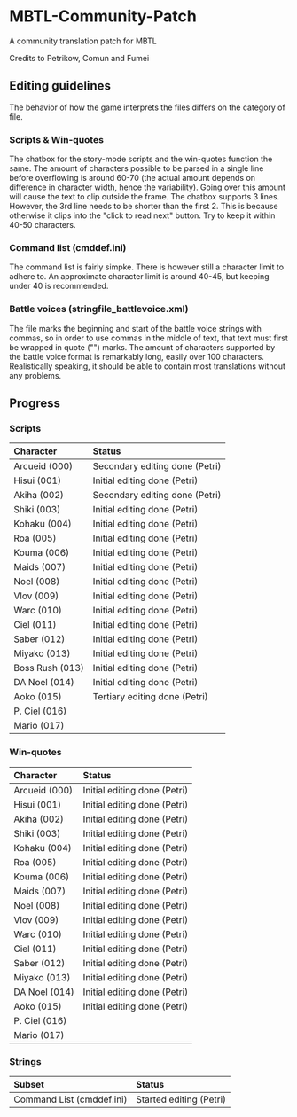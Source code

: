 # MBTL-Community-Patch
A community translation patch for MBTL

Credits to Petrikow, Comun and Fumei

## Editing guidelines

The behavior of how the game interprets the files differs on the category of file.

### Scripts & Win-quotes

The chatbox for the story-mode scripts and the win-quotes function the same.
The amount of characters possible to be parsed in a single line before overflowing is around 60-70 (the actual amount depends on difference in character width, hence the variability). Going over this amount will cause the text to clip outside the frame.
The chatbox supports 3 lines. However, the 3rd line needs to be shorter than the first 2. This is because otherwise it clips into the "click to read next" button. Try to keep it within 40-50 characters.

### Command list (cmddef.ini)

The command list is fairly simpke. There is however still a character limit to adhere to. An approximate character limit is around 40-45, but keeping under 40 is recommended.

### Battle voices (stringfile_battlevoice.xml)

The file marks the beginning and start of the battle voice strings with commas, so in order to use commas in the middle of text, that text must first be wrapped in quote ("") marks.
The amount of characters supported by the battle voice format is remarkably long, easily over 100 characters. Realistically speaking, it should be able to contain most translations without any problems.

###

## Progress

### Scripts

| Character       | Status                       | 
| :-------------- |:---------------------------- | 
| Arcueid   (000) | Secondary editing done (Petri) |
| Hisui     (001) | Initial editing done (Petri) |
| Akiha     (002) | Secondary editing done (Petri) |
| Shiki     (003) | Initial editing done (Petri) |
| Kohaku    (004) | Initial editing done (Petri) |
| Roa       (005) | Initial editing done (Petri) |
| Kouma     (006) | Initial editing done (Petri) |
| Maids     (007) | Initial editing done (Petri) |
| Noel      (008) | Initial editing done (Petri) |
| Vlov      (009) | Initial editing done (Petri) |
| Warc      (010) | Initial editing done (Petri) |
| Ciel      (011) | Initial editing done (Petri) |
| Saber     (012) | Initial editing done (Petri) |
| Miyako    (013) | Initial editing done (Petri) | 
| Boss Rush (013) | Initial editing done (Petri) |
| DA Noel   (014) | Initial editing done (Petri) |
| Aoko      (015) | Tertiary editing done (Petri) |
| P. Ciel   (016) |                              |
| Mario     (017) |                              |

### Win-quotes

| Character       | Status                       | 
| :-------------- |:---------------------------- | 
| Arcueid   (000) | Initial editing done (Petri) |
| Hisui     (001) | Initial editing done (Petri) |
| Akiha     (002) | Initial editing done (Petri) |
| Shiki     (003) | Initial editing done (Petri) |
| Kohaku    (004) | Initial editing done (Petri) |
| Roa       (005) | Initial editing done (Petri) |
| Kouma     (006) | Initial editing done (Petri) |
| Maids     (007) | Initial editing done (Petri) |
| Noel      (008) | Initial editing done (Petri) |
| Vlov      (009) | Initial editing done (Petri) |
| Warc      (010) | Initial editing done (Petri) |
| Ciel      (011) | Initial editing done (Petri) |
| Saber     (012) | Initial editing done (Petri) |
| Miyako    (013) | Initial editing done (Petri) | 
| DA Noel   (014) | Initial editing done (Petri) |
| Aoko      (015) | Initial editing done (Petri) |
| P. Ciel   (016) |                              |
| Mario     (017) |                              |

### Strings

| Subset                    | Status                 |
| :-------------------------| :----------------------|
| Command List (cmddef.ini) | Started editing (Petri)|
